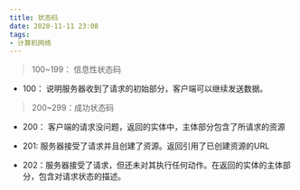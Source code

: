```yaml
---
title: 状态码
date: 2020-11-11 23:08
tags:
- 计算机网络
---
```

>100~199： 信息性状态码
* 100： 说明服务器收到了请求的初始部分，客户端可以继续发送数据。

>200~299：成功状态码
* 200： 客户端的请求没问题，返回的实体中，主体部分包含了所请求的资源

* 201: 服务器接受了请求并且创建了资源。返回引用了已创建资源的URL

* 202：服务器接受了请求，但还未对其执行任何动作。在返回的实体的主体部分，包含对请求状态的描述。